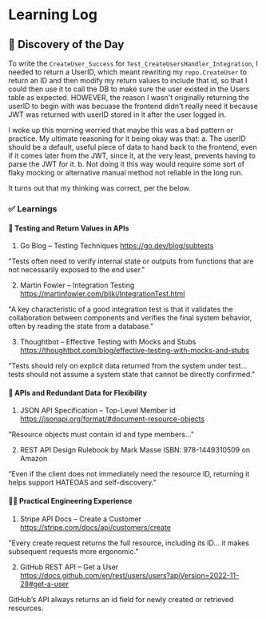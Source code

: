 # Learning Log

## 🤔 Discovery of the Day

To write the `CreateUser_Success` for `Test_CreateUsersHandler_Integration`, I needed to return a UserID, which meant rewriting my `repo.CreateUser` to return an ID and then modify my return values to include that id, so that I could then use it to call the DB to make sure the user existed in the Users table as expected. HOWEVER, the reason I wasn't originally returning the userID to begin with was becuase the frontend didn't really need it because JWT was returned with userID  stored in it after the user logged in. 

I woke up this morning worried that maybe this was a bad pattern or practice. My ultimate reasoning for it being okay was that: 
a. The userID should be a default, useful piece of data to hand back to the frontend, even if it comes later from the JWT, since it, at the very least, prevents having to parse the JWT for it. 
b. Not doing it this way would require some sort of flaky mocking or alternative manual method not reliable in the long run. 
 
It turns out that my thinking was correct, per the below. 

### ✅ Learnings
#### 🧪 Testing and Return Values in APIs
1. Go Blog – Testing Techniques
https://go.dev/blog/subtests

"Tests often need to verify internal state or outputs from functions that are not necessarily exposed to the end user."

2. Martin Fowler – Integration Testing
https://martinfowler.com/bliki/IntegrationTest.html

"A key characteristic of a good integration test is that it validates the collaboration between components and verifies the final system behavior, often by reading the state from a database."

3. Thoughtbot – Effective Testing with Mocks and Stubs
https://thoughtbot.com/blog/effective-testing-with-mocks-and-stubs

"Tests should rely on explicit data returned from the system under test... tests should not assume a system state that cannot be directly confirmed."

#### 🔐 APIs and Redundant Data for Flexibility
1. JSON API Specification – Top-Level Member id
https://jsonapi.org/format/#document-resource-objects

"Resource objects must contain id and type members..."

2. REST API Design Rulebook by Mark Masse
ISBN: 978-1449310509 on Amazon

“Even if the client does not immediately need the resource ID, returning it helps support HATEOAS and self-discovery.”

#### 🧑‍💻 Practical Engineering Experience
1. Stripe API Docs – Create a Customer
https://stripe.com/docs/api/customers/create

"Every create request returns the full resource, including its ID... it makes subsequent requests more ergonomic."

2. GitHub REST API – Get a User
https://docs.github.com/en/rest/users/users?apiVersion=2022-11-28#get-a-user

GitHub’s API always returns an id field for newly created or retrieved resources.

